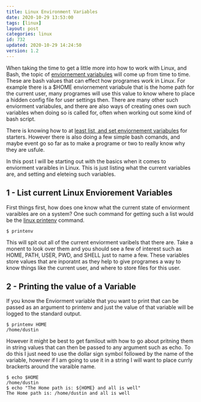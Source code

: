 ```yaml
---
title: Linux Environment Variables
date: 2020-10-29 13:53:00
tags: [linux]
layout: post
categories: linux
id: 732
updated: 2020-10-29 14:24:50
version: 1.2
---
```


When taking the time to get a little more into how to work with Linux, and Bash, the topic of [enviornement variabules](https://en.wikipedia.org/wiki/Environment_variable) will come up from time to time. These are bash values that can effect how programes work in Linux. For example there is a $HOME enviornement variabule that is the home path for the current user, many programes will use this value to know where to place a hidden config file for user settings then. There are many other such enviorment variabules, and there are also ways of creating ones own such variables when doing so is called for, often when working out some kind of bash script.

There is knowing how to at [least list, and set enviornement variabules](https://linuxize.com/post/how-to-set-and-list-environment-variables-in-linux/) for starters. However there is also doing a few simple bash comands, and maybe event go so far as to make a programe or two to really know why they are usfule.

In this post I will be starting out with the basics when it comes to enviorment varaibles in Linux. This is just listing what the current variables are, and setting and eleteing such variables.

<!-- more -->

## 1 - List current Linux Enviorement Variables

First things first, how does one know what the current state of enviorment varaibles are on a system? One such command for getting such a list would be the [linux printenv](https://man7.org/linux/man-pages/man1/printenv.1.html) command.

```
$ printenv
```

This will spit out all of the current enviorment varibels that there are. Take a monent to look over them and you should see a few of interest such as HOME, PATH, USER, PWD, and SHELL just to name a few. These variables store values that are inporatnt as they help to give programes a way to know things like the current user, and where to store files for this user.

## 2 - Printing the value of a Variable

If you know the Enviorment variable that you want to print that can be passed as an argument to printenv and just the value of that variable will be logged to the standard output.

```
$ printemv HOME
/home/dustin
```

However it might be best to get familout with how to go about pritning them in string values that can then be passed to any argument such as echo. To do this I just need to use the dollar sign symbol followed by the name of the variable, however if I am going to use it in a string I will want to place currly brackerts around the varaible name.

```
$ echo $HOME
/home/dustin
$ echo "The Home path is: ${HOME} and all is well"
The Home path is: /home/dustin and all is well
```